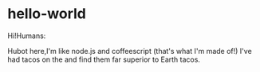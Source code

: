 # hello-world

Hi!Humans:

Hubot here,I'm like node.js and coffeescript (that's what I'm made of!)
I've had tacos on the and find them far superior to Earth tacos.
